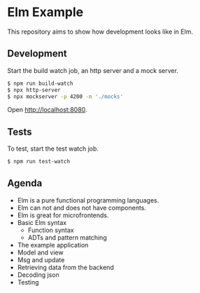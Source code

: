 # Elm Example

This repository aims to show how development looks like in Elm.

## Development

Start the build watch job, an http server and a mock server.

```bash
$ npm run build-watch
$ npx http-server
$ npx mockserver -p 4200 -m './mocks'
```

Open [http://localhost:8080](http://localhost:8080).

## Tests

To test, start the test watch job.

```bash
$ npm run test-watch
```

## Agenda

* Elm is a pure functional programming languages.
* Elm can not and does not have components.
* Elm is great for microfrontends.
* Basic Elm syntax
    * Function syntax
    * ADTs and pattern matching
* The example application
* Model and view
* Msg and update
* Retrieving data from the backend
* Decoding json
* Testing
